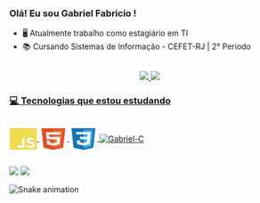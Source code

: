   ### Olá! Eu sou Gabriel Fabricio !

- 🖥️ Atualmente trabalho como estagiário em TI
- 📚 Cursando Sistemas de Informação - CEFET-RJ |  2° Período

##

<div align="center">
  <a href="https://github.com/Gfabrici0">
   <img height="150em" src="https://github-readme-stats.vercel.app/api?username=Gfabrici0&show_icons=true&include_all_commits=true&count_private=true&custom_title=Estatísticas%20GitHub%20de%20Gabriel&hide_border=none&bg_color=0D1117&icon_color=00C9FF&text_color=FFFFFF&title_color=00C9FF"> 
   <img height="150em" src="https://github-readme-stats.vercel.app/api/top-langs/?username=Gfabrici0&layout=compact&langs_count=7&theme=gotham&custom_title=Principais%20Linguagens&card_width=250em&hide_border=none&bg_color=0D1117&icon_color=FFFFFF&text_color=FFFFFF&title_color=00C9FF"/>
</div>
  
  ### 💻 Tecnologias que estou estudando  
 
</div>
<div style="display: inline_block"><br>
  <img align="center" alt="Gabriel-Js" height="40" width="50" src="https://raw.githubusercontent.com/devicons/devicon/master/icons/javascript/javascript-plain.svg">
  <img align="center" alt="Gabriel-HTML" height="40" width="50" src="https://raw.githubusercontent.com/devicons/devicon/master/icons/html5/html5-original.svg">
  <img align="center" alt="Gabriel-CSS" height="40" width="50" src="https://raw.githubusercontent.com/devicons/devicon/master/icons/css3/css3-original.svg">
  <img align="center" alt="Gabriel-C" height="40" width="50" src="https://cdn.jsdelivr.net/gh/devicons/devicon/icons/c/c-original.svg" />

</div> 

  ##
  
<div>
  <a href="mailto:Gabriel.Fabricio_contato@hotmail.com" target="_blank"><img src="https://img.shields.io/badge/Gmail-D14836?style=for-the-badge&logo=gmail&logoColor=white"></a>
  <a href="https://www.instagram.com/gafabrici0/" target="_blank"><img src="https://img.shields.io/badge/Instagram-E4405F?style=for-the-badge&logo=instagram&logoColor=white">     </a>
</div>
  
![Snake animation](https://github.com/Gfabrici0/Gfabrici0/blob/output/github-contribution-grid-snake.svg)



  

